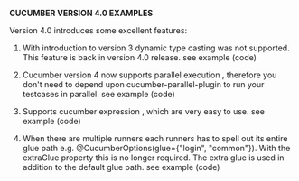 **CUCUMBER VERSION 4.0 EXAMPLES**

Version 4.0 introduces some excellent features:

1. With introduction to version 3 dynamic type casting was not supported.
   This feature is back in version 4.0 release.
   see example (code)
2. Cucumber version 4 now supports parallel execution , therefore you don't need to depend upon cucumber-parallel-plugin
    to run your testcases in parallel. see example (code)
    
3. Supports cucumber expression , which are very easy to use. see example (code)

4. When there are multiple runners each runners has to spell out its entire glue path e.g. @CucumberOptions(glue={"login", "common"}). With   the extraGlue property this is no longer required. The extra glue is used in addition to the default glue path. see example (code) 
